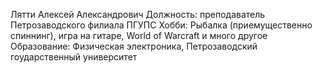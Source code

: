 Лятти Алексей Александрович
Должность: преподаватель Петрозаводского филиала ПГУПС
Хобби: Рыбалка (приемущественно спиннинг), игра на гитаре, World of Warcraft и много другое
Образование: Физическая электроника, Петрозаводский гоударственный университет
